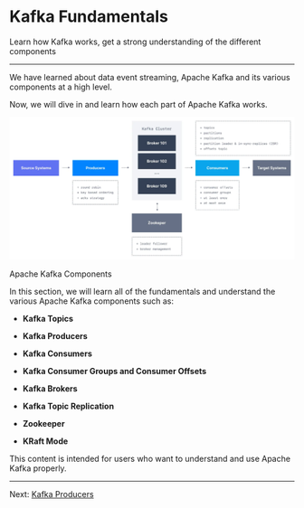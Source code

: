Kafka Fundamentals
==================

Learn how Kafka works, get a strong understanding of the different components

* * *

We have learned about data event streaming, Apache Kafka and its various components at a high level.

Now, we will dive in and learn how each part of Apache Kafka works.

![Apache Kafka clusters are made up of several core components. This diagrams shows the relationships between brokers, zookeeper, producers, consumers, source systems and target systems.](../static/images/Kafka_Cluster__-_Fundamentals.webp "Apache Kafka Cluster - Components")

Apache Kafka Components

In this section, we will learn all of the fundamentals and understand the various Apache Kafka components such as:

*   **Kafka Topics**
    
*   **Kafka Producers**
    
*   **Kafka Consumers**
    
*   **Kafka Consumer Groups and Consumer Offsets**
    
*   **Kafka Brokers**
    
*   **Kafka Topic Replication**
    
*   **Zookeeper**
    
*   **KRaft Mode**
    

This content is intended for users who want to understand and use Apache Kafka properly.

---
Next: [Kafka Producers](https://github.com/AbdoMusk/Apache-Kafka/blob/main/1-%20Kafka%20Fundamentals/1-%20Kafka%20Topics.md)
